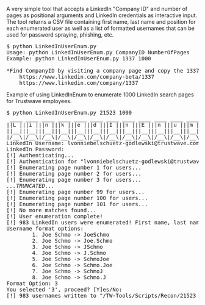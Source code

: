A very simple tool that accepts a LinkedIn "Company ID" and number of pages as positional arguments and LinkedIn credentials as interactive input. The tool returns a CSV file containing first name, last name and position for each enumerated user as well as a list of formatted usernames that can be used for password spraying, phishing, etc.

<pre>
$ python LinkedInUserEnum.py
Usage: python LinkedInUserEnum.py CompanyID NumberOfPages
Example: python LinkedInUserEnum.py 1337 1000

*Find CompanyID by visiting a company page and copy the 1337 in:
	https://www.linkedin.com/company-beta/1337
	https://www.linkedin.com/company/1337
</pre>

Example of using LinkedInEnum to enumerate 1000 LinkedIn search pages for Trustwave employees.

<pre>
$ python LinkedInUserEnum.py 21523 1000
 ____ ____ ____ ____ ____ ____ ____ ____ ____ ____ ____ ____
||L |||i |||n |||k |||e |||d |||I |||n |||E |||n |||u |||m ||
||__|||__|||__|||__|||__|||__|||__|||__|||__|||__|||__|||__||
|/__\|/__\|/__\|/__\|/__\|/__\|/__\|/__\|/__\|/__\|/__\|/__\|
LinkedIn Username: lvonniebelschuetz-godlewski@trustwave.com
LinkedIn Password:
[!] Authenticating...
[!] Authentication for "lvonniebelschuetz-godlewski@trustwave.com" succeeded!
[!] Enumerating page number 1 for users...
[!] Enumerating page number 2 for users...
[!] Enumerating page number 3 for users...
<i>...TRUNCATED...</i>
[!] Enumerating page number 99 for users...
[!] Enumerating page number 100 for users...
[!] Enumerating page number 101 for users...
[!] No more matches found...
[!] User enumeration complete!
[!] 983 LinkedIn users were enumerated! First name, last name and title was written to "/TW-Tools/Scripts/Recon/21523_linkedin_users.csv"!
Username format options:
		1. Joe Schmo -> JoeSchmo
		2. Joe Schmo -> Joe.Schmo
		3. Joe Schmo -> JSchmo
		4. Joe Schmo -> J.Schmo
		5. Joe Schmo -> SchmoJoe
		6. Joe Schmo -> Schmo.Joe
		7. Joe Schmo -> SchmoJ
		8. Joe Schmo -> Schmo.J
Format Option: 3
You selected '3', proceed? [Y]es/No:
[!] 983 usernames written to "/TW-Tools/Scripts/Recon/21523_usernames.txt"!
</pre>
